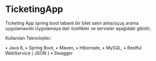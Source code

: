 # TicketingApp

Ticketing App spring boot tabanlı bir bilet satın alma/uçuş arama uygulamasıdır.Uygulamaya dair özellikler ve servisler aşağıdaki gibidir;


Kullanılan Teknolojiler:

•	Java 8,
•	Spring Boot,
•	Maven,
•	Hibernate,
•	MySQL,
•	Restful WebService ( JSON )
•	Swagger





